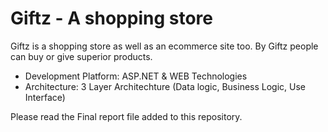 # Giftz - A shopping store
Giftz is a shopping store as well as an ecommerce site too. By Giftz people can buy or give superior products.
- Development Platform: ASP.NET & WEB Technologies
- Architecture: 3 Layer Architechture (Data logic, Business Logic, Use Interface)
<p>Please read the Final report file added to this repository.</p>
